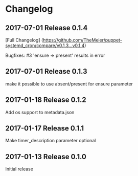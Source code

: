 # Changelog

## 2017-07-01 Release 0.1.4

[Full Changelog] (https://github.com/TheMeier/puppet-systemd_cron/compare/v0.1.3...v0.1.4)

Bugfixes: #3  'ensure => present' results in error

## 2017-07-01 Release 0.1.3

make it possible to use absent/present for ensure parameter

## 2017-01-18 Release 0.1.2

Add os support to metadata.json

## 2017-01-17 Release 0.1.1

Make timer_description parameter optional

## 2017-01-13 Release 0.1.0

Initial release
